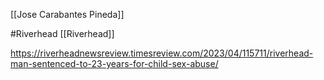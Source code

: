 


[[Jose Carabantes Pineda]] 

#Riverhead
[[Riverhead]]


https://riverheadnewsreview.timesreview.com/2023/04/115711/riverhead-man-sentenced-to-23-years-for-child-sex-abuse/

